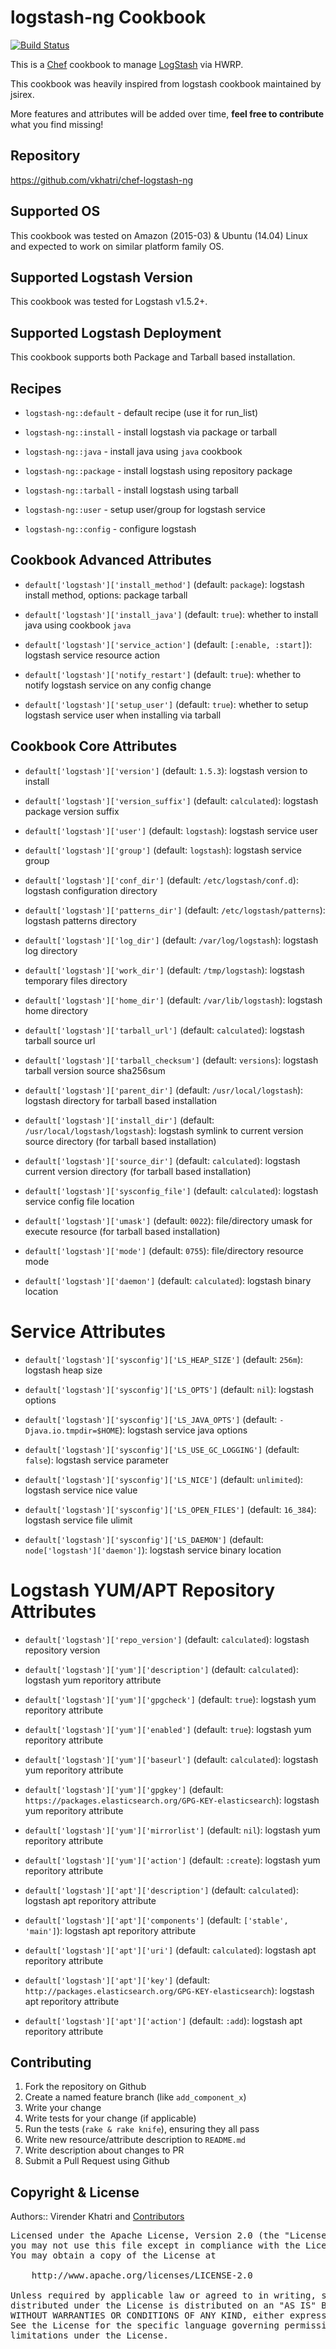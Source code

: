 logstash-ng Cookbook
==============================

[![Build Status](https://travis-ci.org/vkhatri/chef-logstash-ng.svg?branch=master)](https://travis-ci.org/vkhatri/chef-logstash-ng)

This is a [Chef] cookbook to manage [LogStash] via HWRP.

This cookbook was heavily inspired from logstash cookbook maintained by jsirex.

More features and attributes will be added over time, **feel free to contribute**
what you find missing!

## Repository

https://github.com/vkhatri/chef-logstash-ng


## Supported OS

This cookbook was tested on Amazon (2015-03) & Ubuntu (14.04) Linux and expected to work on similar platform family OS.


## Supported Logstash Version

This cookbook was tested for Logstash v1.5.2+.


## Supported Logstash Deployment

This cookbook supports both Package and Tarball based installation.


## Recipes

- `logstash-ng::default` - default recipe (use it for run_list)

- `logstash-ng::install` - install logstash via package or tarball

- `logstash-ng::java` - install java using `java` cookbook

- `logstash-ng::package` - install logstash using repository package

- `logstash-ng::tarball` - install logstash using tarball

- `logstash-ng::user` - setup user/group for logstash service

- `logstash-ng::config` - configure logstash


## Cookbook Advanced Attributes

* `default['logstash']['install_method']` (default: `package`): logstash install method, options: package tarball

* `default['logstash']['install_java']` (default: `true`): whether to install java using cookbook `java`

* `default['logstash']['service_action']` (default: `[:enable, :start]`): logstash service resource action

* `default['logstash']['notify_restart']` (default: `true`): whether to notify logstash service on any config change

* `default['logstash']['setup_user']` (default: `true`): whether to setup logstash service user when installing via tarball


## Cookbook Core Attributes

* `default['logstash']['version']` (default: `1.5.3`): logstash version to install

* `default['logstash']['version_suffix']` (default: `calculated`): logstash package version suffix

* `default['logstash']['user']` (default: `logstash`): logstash service user

* `default['logstash']['group']` (default: `logstash`): logstash service group

* `default['logstash']['conf_dir']` (default: `/etc/logstash/conf.d`): logstash configuration directory

* `default['logstash']['patterns_dir']` (default: `/etc/logstash/patterns`): logstash patterns directory

* `default['logstash']['log_dir']` (default: `/var/log/logstash`): logstash log directory

* `default['logstash']['work_dir']` (default: `/tmp/logstash`): logstash temporary files directory

* `default['logstash']['home_dir']` (default: `/var/lib/logstash`): logstash home directory

* `default['logstash']['tarball_url']` (default: `calculated`): logstash tarball source url

* `default['logstash']['tarball_checksum']` (default: `versions`): logstash tarball version source sha256sum

* `default['logstash']['parent_dir']` (default: `/usr/local/logstash`): logstash directory for tarball based installation

* `default['logstash']['install_dir']` (default: `/usr/local/logstash/logstash`): logstash symlink to current version source directory (for tarball based installation)

* `default['logstash']['source_dir']` (default: `calculated`): logstash current version directory (for tarball based installation)

* `default['logstash']['sysconfig_file']` (default: `calculated`): logstash service config file location

* `default['logstash']['umask']` (default: `0022`): file/directory umask for execute resource (for tarball based installation)

* `default['logstash']['mode']` (default: `0755`): file/directory resource mode

* `default['logstash']['daemon']` (default: `calculated`): logstash binary location

# Service Attributes

* `default['logstash']['sysconfig']['LS_HEAP_SIZE']` (default: `256m`): logstash heap size

* `default['logstash']['sysconfig']['LS_OPTS']` (default: `nil`): logstash options

* `default['logstash']['sysconfig']['LS_JAVA_OPTS']` (default: `-Djava.io.tmpdir=$HOME`): logstash service java options

* `default['logstash']['sysconfig']['LS_USE_GC_LOGGING']` (default: `false`): logstash service parameter

* `default['logstash']['sysconfig']['LS_NICE']` (default: `unlimited`): logstash service nice value

* `default['logstash']['sysconfig']['LS_OPEN_FILES']` (default: `16_384`): logstash service file ulimit

* `default['logstash']['sysconfig']['LS_DAEMON']` (default: `node['logstash']['daemon']`): logstash service binary location


# Logstash YUM/APT Repository Attributes

* `default['logstash']['repo_version']` (default: `calculated`): logstash repository version

* `default['logstash']['yum']['description']` (default: `calculated`): logstash yum reporitory attribute

* `default['logstash']['yum']['gpgcheck']` (default: `true`): logstash yum reporitory attribute

* `default['logstash']['yum']['enabled']` (default: `true`): logstash yum reporitory attribute

* `default['logstash']['yum']['baseurl']` (default: `calculated`): logstash yum reporitory attribute

* `default['logstash']['yum']['gpgkey']` (default: `https://packages.elasticsearch.org/GPG-KEY-elasticsearch`): logstash yum reporitory attribute

* `default['logstash']['yum']['mirrorlist']` (default: `nil`): logstash yum reporitory attribute

* `default['logstash']['yum']['action']` (default: `:create`): logstash yum reporitory attribute


* `default['logstash']['apt']['description']` (default: `calculated`): logstash apt reporitory attribute

* `default['logstash']['apt']['components']` (default: `['stable', 'main']`): logstash apt reporitory attribute

* `default['logstash']['apt']['uri']` (default: `calculated`): logstash apt reporitory attribute

* `default['logstash']['apt']['key']` (default: `http://packages.elasticsearch.org/GPG-KEY-elasticsearch`): logstash apt reporitory attribute

* `default['logstash']['apt']['action']` (default: `:add`): logstash apt reporitory attribute



## Contributing

1. Fork the repository on Github
2. Create a named feature branch (like `add_component_x`)
3. Write your change
4. Write tests for your change (if applicable)
5. Run the tests (`rake & rake knife`), ensuring they all pass
6. Write new resource/attribute description to `README.md`
7. Write description about changes to PR
8. Submit a Pull Request using Github


## Copyright & License

Authors:: Virender Khatri and [Contributors]

<pre>
Licensed under the Apache License, Version 2.0 (the "License");
you may not use this file except in compliance with the License.
You may obtain a copy of the License at

    http://www.apache.org/licenses/LICENSE-2.0

Unless required by applicable law or agreed to in writing, software
distributed under the License is distributed on an "AS IS" BASIS,
WITHOUT WARRANTIES OR CONDITIONS OF ANY KIND, either express or implied.
See the License for the specific language governing permissions and
limitations under the License.
</pre>


[Chef]: https://www.chef.io/
[LogStash]: https://www.elastic.co/products/logstash
[Contributors]: https://github.com/vkhatri/chef-logstash-ng/graphs/contributors
[Chef Supermarket]: https://supermarket.chef.io/cookbooks/logstash-ng
